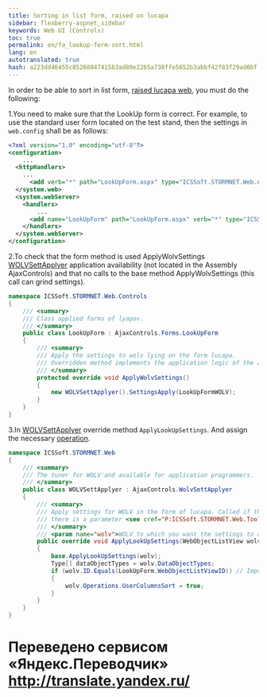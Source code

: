 ```yaml
--- 
title: Sorting in list form, raised on lucapa 
sidebar: flexberry-aspnet_sidebar 
keywords: Web UI (Controls) 
toc: true 
permalink: en/fa_lookup-form-sort.html 
lang: en 
autotranslated: true 
hash: a223dd46455c8526884741583ad80e2265a738ffe5652b3abbf42f83f29ad0bf 
--- 
```


In order to be able to sort in list form, [raised lucapa web](fa_lookup-overview.html), you must do the following: 

1.You need to make sure that the LookUp form is correct. For example, to use the standard user form located on the test stand, then the settings in `web.config` shall be as follows: 

```xml
<?xml version="1.0" encoding="utf-8"?>
<configuration>
	...
  <httpHandlers>
	...
      <add verb="*" path="LookUpForm.aspx" type="ICSSoft.STORMNET.Web.AjaxControls.HandlerFactories.PageHandlersFactory`1[[ICSSoft.STORMNET.Web.Controls.LookUpForm, TestStand(ASP.NET Application)]], ICSSoft.STORMNET.Web.AjaxControls" validate="false" />
  </system.web>
  <system.webServer>
    <handlers>
		...
      <add name="LookUpForm" path="LookUpForm.aspx" verb="*" type="ICSSoft.STORMNET.Web.AjaxControls.HandlerFactories.PageHandlersFactory`1[[ICSSoft.STORMNET.Web.Controls.LookUpForm, TestStand(ASP.NET Application)]], ICSSoft.STORMNET.Web.AjaxControls" resourceType="Unspecified" preCondition="integratedMode" />
    </handlers>
  </system.webServer>
</configuration>
``` 

2.To check that the form method is used ApplyWolvSettings [WOLVSettApplyer](fa_wolv-sett-applyer.html) application availability (not located in the Assembly AjaxControls) and that no calls to the base method ApplyWolvSettings (this call can grind settings). 

```cs
namespace ICSSoft.STORMNET.Web.Controls
{
    /// <summary> 
    /// Class applied forms of lyapov. 
    /// </summary> 
    public class LookUpForm : AjaxControls.Forms.LookUpForm
    {
        /// <summary> 
        /// Apply the settings to wolv lying on the form lucapa. 
        /// Overridden method implements the application logic of the adjustments WOLV on the form. 
        /// </summary> 
        protected override void ApplyWolvSettings()
        {
            new WOLVSettApplyer().SettingsApply(LookUpFormWOLV);
        }
    }
}
``` 

3.In [WOLVSettApplyer](fa_wolv-sett-applyer.html) override method `ApplyLookUpSettings`. And assign the necessary [operation](fa_wolv-operations.html). 

```csharp
namespace ICSSoft.STORMNET.Web
{
    /// <summary> 
    /// The tuner for WOLV'and available for application programmers. 
    /// </summary> 
    public class WOLVSettApplyer : AjaxControls.WolvSettApplyer
    {
        /// <summary> 
        /// Apply settings for WOLV in the form of lucapa. Called if the HTTP request 
        /// there is a parameter <see cref="P:ICSSoft.STORMNET.Web.Tools.WebParamController.OpenedFromLookupParamName"/>. 
        /// </summary> 
        /// <param name="wolv">WOLV to which you want the settings to apply.</param> 
        public override void ApplyLookUpSettings(WebObjectListView wolv)
        {
            base.ApplyLookUpSettings(wolv);
            Type[] dataObjectTypes = wolv.DataObjectTypes;
            if (wolv.ID.Equals(LookUpForm.WebObjectListViewID)) // Impose the desired condition. 
            {
                wolv.Operations.UserColumnsSort = true;
            }
        }
    }
}
``` 



 # Переведено сервисом «Яндекс.Переводчик» http://translate.yandex.ru/